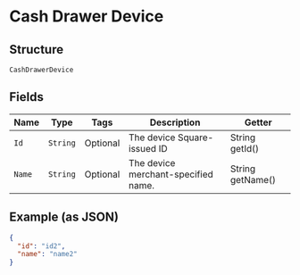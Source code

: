 
# Cash Drawer Device

## Structure

`CashDrawerDevice`

## Fields

| Name | Type | Tags | Description | Getter |
|  --- | --- | --- | --- | --- |
| `Id` | `String` | Optional | The device Square-issued ID | String getId() |
| `Name` | `String` | Optional | The device merchant-specified name. | String getName() |

## Example (as JSON)

```json
{
  "id": "id2",
  "name": "name2"
}
```

